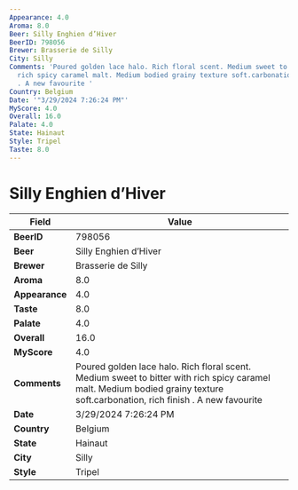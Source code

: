 ```yaml
---
Appearance: 4.0
Aroma: 8.0
Beer: Silly Enghien d’Hiver
BeerID: 798056
Brewer: Brasserie de Silly
City: Silly
Comments: 'Poured golden lace halo. Rich floral scent. Medium sweet to bitter with
  rich spicy caramel malt. Medium bodied grainy texture soft.carbonation, rich finish
  . A new favourite '
Country: Belgium
Date: '"3/29/2024 7:26:24 PM"'
MyScore: 4.0
Overall: 16.0
Palate: 4.0
State: Hainaut
Style: Tripel
Taste: 8.0
---
```


# Silly Enghien d’Hiver

| Field         | Value |
|---------------|-------|
| **BeerID** | 798056 |
| **Beer** | Silly Enghien d’Hiver |
| **Brewer** | Brasserie de Silly |
| **Aroma** | 8.0 |
| **Appearance** | 4.0 |
| **Taste** | 8.0 |
| **Palate** | 4.0 |
| **Overall** | 16.0 |
| **MyScore** | 4.0 |
| **Comments** | Poured golden lace halo. Rich floral scent. Medium sweet to bitter with rich spicy caramel malt. Medium bodied grainy texture soft.carbonation, rich finish . A new favourite  |
| **Date** | 3/29/2024 7:26:24 PM |
| **Country** | Belgium |
| **State** | Hainaut |
| **City** | Silly |
| **Style** | Tripel |
